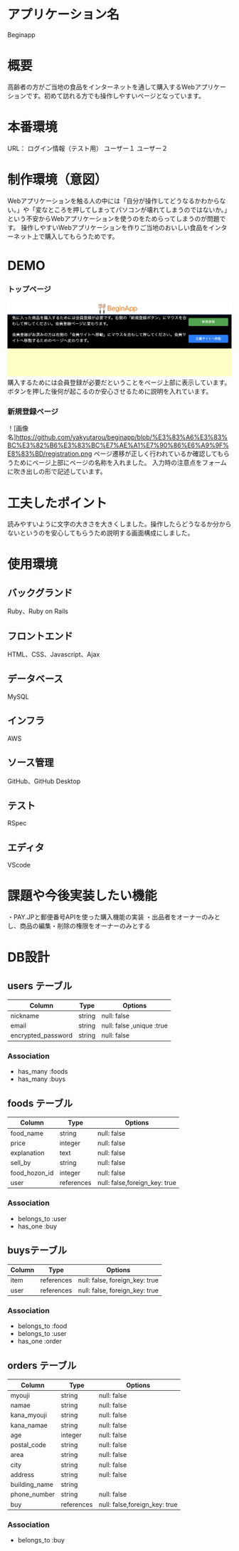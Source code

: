 
# アプリケーション名
Beginapp
# 概要
高齢者の方がご当地の食品をインターネットを通して購入するWebアプリケーションです。初めて訪れる方でも操作しやすいページとなっています。
# 本番環境
URL：
ログイン情報（テスト用）
ユーザー１
ユーザー２
# 制作環境（意図）
Webアプリケーションを触る人の中には「自分が操作してどうなるかわからない。」や「変なところを押してしまってパソコンが壊れてしまうのではないか。」という不安からWebアプリケーションを使うのをためらってしまうのが問題です。
操作しやすいWebアプリケーションを作りご当地のおいしい食品をインターネット上で購入してもらうためです。
# DEMO
### トップページ
![画像名](https://github.com/yakyutarou/beginapp/blob/%E3%83%A6%E3%83%BC%E3%82%B6%E3%83%BC%E7%AE%A1%E7%90%86%E6%A9%9F%E8%83%BD/toppage.png)
購入するためには会員登録が必要だということをページ上部に表示しています。ボタンを押した後何が起こるのか安心させるために説明を入れています。

### 新規登録ページ
！[画像名]https://github.com/yakyutarou/beginapp/blob/%E3%83%A6%E3%83%BC%E3%82%B6%E3%83%BC%E7%AE%A1%E7%90%86%E6%A9%9F%E8%83%BD/registration.png
ページ遷移が正しく行われているか確認してもらうためにページ上部にページの名称を入れました。
入力時の注意点をフォームに吹き出しの形で記述しています。
# 工夫したポイント
読みやすいように文字の大きさを大きくしました。操作したらどうなるか分からないというのを安心してもらうため説明する画面構成にしました。
# 使用環境
## バックグランド
Ruby、Ruby on Rails
## フロントエンド
HTML、CSS、Javascript、Ajax
## データベース
MySQL
## インフラ
AWS
## ソース管理
GitHub、GitHub Desktop
## テスト
RSpec
## エディタ
VScode
# 課題や今後実装したい機能
・PAY.JPと郵便番号APIを使った購入機能の実装
・出品者をオーナーのみとし、商品の編集・削除の権限をオーナーのみとする
# DB設計

## users テーブル

| Column             | Type   | Options                   |
| ------------------ | ------ | ------------------------- |
| nickname           | string | null: false               |
| email              | string | null: false ,unique :true |
| encrypted_password | string | null: false               |

### Association

- has_many :foods
- has_many :buys

## foods テーブル

| Column        | Type       | Options                      |
| ------------- | ---------  | ---------------------------- |      
| food_name     | string     | null: false                  |
| price         | integer    | null: false                  |
| explanation   | text       | null: false                  |
| sell_by       | string     | null: false                  |
| food_hozon_id | integer    | null: false                  |
| user          | references | null: false,foreign_key: true| 

### Association

- belongs_to :user
- has_one :buy

##  buysテーブル

| Column     | Type             |  Options                      |
| ---------- | ----------       | ----------------------------- |
| item       | references       | null: false, foreign_key: true|
| user       | references       | null: false, foreign_key: true|

### Association

- belongs_to :food
- belongs_to :user
- has_one :order

## orders テーブル

| Column        | Type       | Options                       |
| -----------   | ---------- | ----------------------------- |
| myouji        | string     | null: false                   |
| namae         | string     | null: false                   |
| kana_myouji   | string     | null: false                   |
| kana_namae    | string     | null: false                   |
| age           | integer    | null: false                   |
| postal_code   | string     | null: false                   |
| area          | string     | null: false                   |
| city          | string     | null: false                   |
| address       | string     | null: false                   |
| building_name | string     |                               | 
| phone_number  | string     | null: false                   |
| buy           | references | null: false,foreign_key: true |

### Association

- belongs_to :buy
